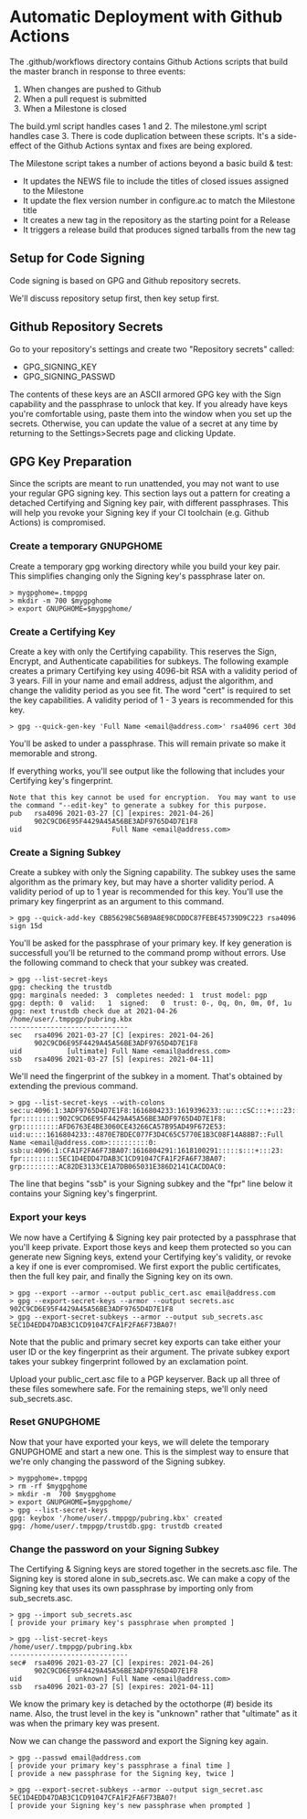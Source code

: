 # Automatic Deployment with Github Actions

The .github/workflows directory contains Github Actions scripts that build the master branch in response to three events:
1. When changes are pushed to Github
2. When a pull request is submitted
3. When a Milestone is closed

The build.yml script handles cases 1 and 2. The milestone.yml script handles case 3.
There is code duplication between these scripts. It's a side-effect of the Github Actions syntax and fixes are being explored.

The Milestone script takes a number of actions beyond a basic build & test:
* It updates the NEWS file to include the titles of closed issues assigned to the Milestone
* It update the flex version number in configure.ac to match the Milestone title
* It creates a new tag in the repository as the starting point for a Release
* It triggers a release build that produces signed tarballs from the new tag

## Setup for Code Signing
Code signing is based on GPG and Github repository secrets.

We'll discuss repository setup first, then key setup first.

## Github Repository Secrets
Go to your repository's settings and create two "Repository secrets" called:
- GPG_SIGNING_KEY
- GPG_SIGNING_PASSWD

The contents of these keys are an ASCII armored GPG key with the Sign capability and the passphrase to unlock that key.
If you already have keys you're comfortable using, paste them into the window when you set up the secrets. Otherwise, you
can update the value of a secret at any time by returning to the Settings>Secrets page and clicking Update.

## GPG Key Preparation
 Since the scripts are meant to run unattended, you may not want to use your regular GPG signing key. 
 This section lays out a pattern for creating a detached Certifying and Signing key pair, with different passphrases. 
 This will help you revoke your Signing key if your CI toolchain (e.g. Github Actions) is compromised.

### Create a temporary GNUPGHOME
Create a temporary gpg working directory while you build your key pair. This simplifies changing only the Signing key's
passphrase later on.

    > mygpghome=.tmpgpg
	> mkdir -m 700 $mygpghome
	> export GNUPGHOME=$mygpghome/
 
### Create a Certifying Key
Create a key with only the Certifying capability. This reserves the Sign, Encrypt, and Authenticate capabilities for subkeys.
The following example creates a primary Certifying key using 4096-bit RSA with a validity period of 3 years.
Fill in your name and email address, adjust the algorithm, and change the validity period as you see fit. The word "cert"
is required to set the key capabilities. A validity period of 1 - 3 years is recommended for this key.

    > gpg --quick-gen-key 'Full Name <email@address.com>' rsa4096 cert 30d

You'll be asked to under a passphrase. This will remain private so make it memorable and strong.

If everything works, you'll see output like the following that includes your Certifying key's fingerprint.

    Note that this key cannot be used for encryption.  You may want to use
    the command "--edit-key" to generate a subkey for this purpose.
    pub   rsa4096 2021-03-27 [C] [expires: 2021-04-26]
          902C9CD6E95F4429A45A56BE3ADF9765D4D7E1F8
    uid                      Full Name <email@address.com>

### Create a Signing Subkey
Create a subkey with only the Signing capability. The subkey uses the same algorithm as the primary key, but may have a shorter
validity period. A validity period of up to 1 year is recommended for this key. You'll use the primary key fingerprint as an
argument to this command.

    > gpg --quick-add-key CBB56298C56B9A8E98CDDDC87FEBE45739D9C223 rsa4096 sign 15d
	
You'll be asked for the passphrase of your primary key. If key generation is successfull you'll be returned to the command
promp without errors. Use the following command to check that your subkey was created.

    > gpg --list-secret-keys
	gpg: checking the trustdb
    gpg: marginals needed: 3  completes needed: 1  trust model: pgp
    gpg: depth: 0  valid:   1  signed:   0  trust: 0-, 0q, 0n, 0m, 0f, 1u
    gpg: next trustdb check due at 2021-04-26
    /home/user/.tmppgp/pubring.kbx
    -----------------------------
    sec   rsa4096 2021-03-27 [C] [expires: 2021-04-26]
          902C9CD6E95F4429A45A56BE3ADF9765D4D7E1F8
    uid           [ultimate] Full Name <email@address.com>
    ssb   rsa4096 2021-03-27 [S] [expires: 2021-04-11]
	
We'll need the fingerprint of the subkey in a moment. That's obtained by extending the previous command.

    > gpg --list-secret-keys --with-colons
	sec:u:4096:1:3ADF9765D4D7E1F8:1616804233:1619396233::u:::cSC:::+:::23::0:
    fpr:::::::::902C9CD6E95F4429A45A56BE3ADF9765D4D7E1F8:
    grp:::::::::AFD6763E4BE3060CE43266CA57B95AD49F672E53:
    uid:u::::1616804233::4870E7BDEC077F3D4C65C5770E1B3C08F14A88B7::Full Name <email@address.com>::::::::::0:
    ssb:u:4096:1:CFA1F2FA6F73BA07:1616804291:1618100291:::::s:::+:::23:
    fpr:::::::::5EC1D4EDD47DAB3C1CD91047CFA1F2FA6F73BA07:
    grp:::::::::AC82DE3133CE1A7DB065031E386D2141CACDDAC0:
	
The line that begins "ssb" is your Signing subkey and the "fpr" line below it contains your Signing key's fingerprint.

### Export your keys
We now have a Certifying & Signing key pair protected by a passphrase that you'll keep private. Export those keys
and keep them protected so you can generate new Signing keys, extend your Certifying key's validity, or revoke a 
key if one is ever compromised. We first export the public certificates, then the full key pair, and finally the
Signing key on its own.

    > gpg --export --armor --output public_cert.asc email@address.com
	> gpg --export-secret-keys --armor --output secrets.asc 902C9CD6E95F4429A45A56BE3ADF9765D4D7E1F8
	> gpg --export-secret-subkeys --armor --output sub_secrets.asc 5EC1D4EDD47DAB3C1CD91047CFA1F2FA6F73BA07!
	
Note that the public and primary secret key exports can take either your user ID or the key fingerprint as their argument.
The private subkey export takes your subkey fingerprint followed by an exclamation point.

Upload your public_cert.asc file to a PGP keyserver.
Back up all three of these files somewhere safe. For the remaining steps, we'll only need sub_secrets.asc.

### Reset GNUPGHOME
Now that your have exported your keys, we will delete the temporary GNUPGHOME and start a new one. This is the simplest way
to ensure that we're only changing the password of the Signing subkey.

    > mygpghome=.tmpgpg
	> rm -rf $mygpghome
	> mkdir -m  700 $mygpghome
	> export GNUPGHOME=$mygpghome/
	> gpg --list-secret-keys
    gpg: keybox '/home/user/.tmppgp/pubring.kbx' created
    gpg: /home/user/.tmppgp/trustdb.gpg: trustdb created
	
### Change the password on your Signing Subkey
The Certifying & Signing keys are stored together in the secrets.asc file. The Signing key is stored alone in sub_secrets.asc.
We can make a copy of the Signing key that uses its own passphrase by importing only from sub_secrets.asc.

    > gpg --import sub_secrets.asc
	[ provide your primary key's passphrase when prompted ]
	
	> gpg --list-secret-keys
	/home/user/.tmppgp/pubring.kbx
    -----------------------------
    sec#  rsa4096 2021-03-27 [C] [expires: 2021-04-26]
          902C9CD6E95F4429A45A56BE3ADF9765D4D7E1F8
    uid           [ unknown] Full Name <email@address.com>
    ssb   rsa4096 2021-03-27 [S] [expires: 2021-04-11]
	
We know the primary key is detached by the octothorpe (#) beside its name. Also, the trust level in the key is "unknown" rather
that "ultimate" as it was when the primary key was present.

Now we can change the password and export the Signing key again.

    > gpg --passwd email@address.com
	[ provide your primary key's passphrase a final time ]
	[ provide a new passphrase for the Signing key, twice ]
	
	> gpg --export-secret-subkeys --armor --output sign_secret.asc 5EC1D4EDD47DAB3C1CD91047CFA1F2FA6F73BA07!
	[ provide your Signing key's new passphrase when prompted ]
	
